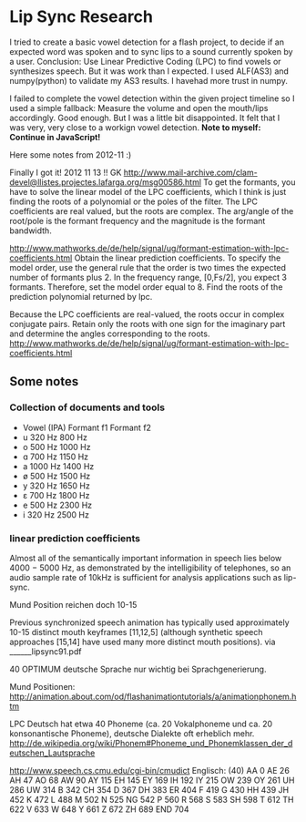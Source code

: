 # Lip Sync Research
I tried to create a basic vowel detection for a flash project, to decide if an expected word was spoken and to sync lips to a sound currently spoken by a user. 
Conclusion: Use Linear Predictive Coding (LPC) to find vowels or synthesizes speech.
But it was work than I expected. I used ALF(AS3) and numpy(python) to validate my AS3 results. I havehad more trust in numpy.

I failed to complete the vowel detection within the given project timeline so I used a simple fallback: Measure the volume and open the mouth/lips accordingly. Good enough. But I was a little bit disappointed. It felt that I was very, very close to a workign vowel detection. **Note to myself: Continue in JavaScript!**

Here some notes from 2012-11 :)

Finally I got it! 2012 11 13 !! GK
http://www.mail-archive.com/clam-devel@llistes.projectes.lafarga.org/msg00586.html
To get the formants, you have to solve the linear model of the LPC coefficients, which I think is just finding the roots of a polynomial or the poles of the filter. The LPC coefficients are real valued, but the roots are complex. The arg/angle of the root/pole is the formant frequency and the magnitude is the formant bandwidth.

http://www.mathworks.de/de/help/signal/ug/formant-estimation-with-lpc-coefficients.html
Obtain the linear prediction coefficients. To specify the model order, use the general 
rule that the order is two times the expected number of formants plus 2. In the frequency range, [0,Fs/2], you expect 3 formants. Therefore, set the model order equal to 8. Find the roots of the prediction polynomial returned by lpc.

Because the LPC coefficients are real-valued, the roots occur in complex conjugate pairs.
Retain only the roots with one sign for the imaginary part and determine the angles corresponding to the roots.
http://www.mathworks.de/de/help/signal/ug/formant-estimation-with-lpc-coefficients.html


## Some notes
### Collection of documents and tools

+ Vowel (IPA) Formant f1  Formant f2
+ u 320 Hz  800 Hz
+ o 500 Hz  1000 Hz
+ ɑ 700 Hz  1150 Hz
+ a 1000 Hz 1400 Hz
+ ø 500 Hz  1500 Hz
+ y 320 Hz  1650 Hz
+ ɛ 700 Hz  1800 Hz
+ e 500 Hz  2300 Hz
+ i 320 Hz  2500 Hz



### linear prediction coefficients
Almost all of the semantically important information in speech lies below 4000 − 5000 Hz, as demonstrated by the intelligibility of telephones, so an audio sample rate of 10kHz  is sufficient for analysis applications such as lip-sync. 

Mund Position reichen doch 10-15

Previous synchronized speech animation has typically used approximately 10-15 distinct mouth keyframes [11,12,5] (although synthetic speech approaches [15,14] have used many more distinct mouth positions).
via ______lipsync91.pdf

40 OPTIMUM deutsche Sprache nur wichtig bei Sprachgenerierung.

Mund Positionen:
http://animation.about.com/od/flashanimationtutorials/a/animationphonem.htm

LPC 
Deutsch hat etwa 40 Phoneme (ca. 20 Vokalphoneme und ca. 20 konsonantische Phoneme), deutsche Dialekte oft erheblich mehr.
http://de.wikipedia.org/wiki/Phonem#Phoneme_und_Phonemklassen_der_deutschen_Lautsprache

http://www.speech.cs.cmu.edu/cgi-bin/cmudict
Englisch: (40)
AA	0
AE	26
AH	47
AO	68
AW	90
AY	115
EH	145
EY	169
IH	192
IY	215
OW	239
OY	261
UH	286
UW	314
B	342
CH	354
D	367
DH	383
ER	404
F	419
G	430
HH	439
JH	452
K	472
L	488
M	502
N	525
NG	542
P	560
R	568
S	583
SH	598
T	612
TH	622
V	633
W	648
Y	661
Z	672
ZH	689
END	704

